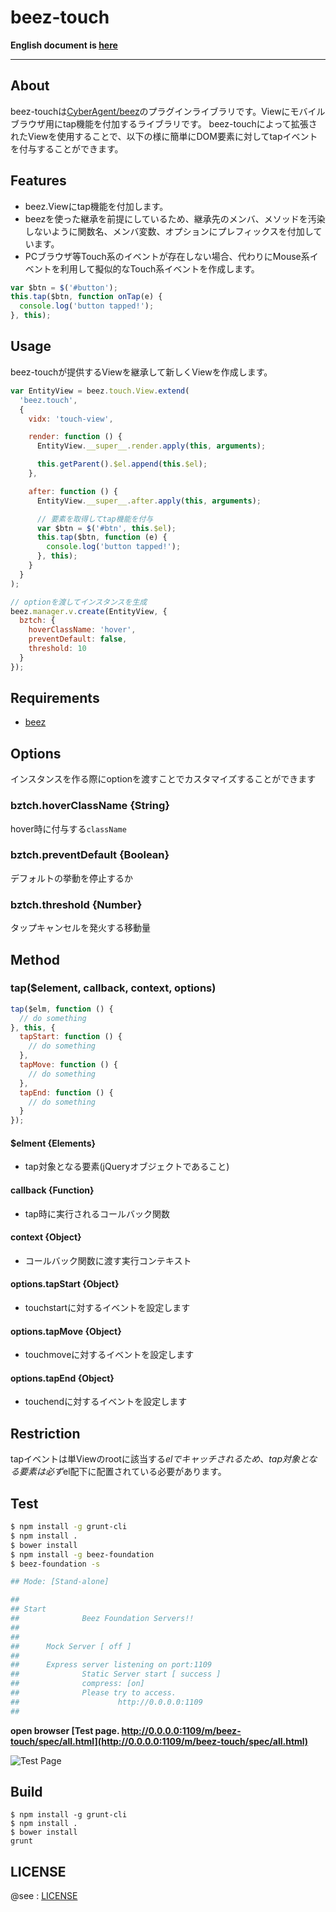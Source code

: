 beez-touch
====

**English document is [here](https://github.com/masakisueda/beez-touch/blob/master/README_en.md)**

---

## About
beez-touchは[CyberAgent/beez](https://github.com/CyberAgent/beez)のプラグインライブラリです。Viewにモバイルブラウザ用にtap機能を付加するライブラリです。
beez-touchによって拡張されたViewを使用することで、以下の様に簡単にDOM要素に対してtapイベントを付与することができます。

## Features

- beez.Viewにtap機能を付加します。
- beezを使った継承を前提にしているため、継承先のメンバ、メソッドを汚染しないように関数名、メンバ変数、オプションにプレフィックスを付加しています。
- PCブラウザ等Touch系のイベントが存在しない場合、代わりにMouse系イベントを利用して擬似的なTouch系イベントを作成します。

```javascript
var $btn = $('#button');
this.tap($btn, function onTap(e) {
  console.log('button tapped!');
}, this);
```

## Usage

beez-touchが提供するViewを継承して新しくViewを作成します。

```javascript
var EntityView = beez.touch.View.extend(
  'beez.touch',
  {
    vidx: 'touch-view',

    render: function () {
      EntityView.__super__.render.apply(this, arguments);

      this.getParent().$el.append(this.$el);
    },

    after: function () {
      EntityView.__super__.after.apply(this, arguments);

      // 要素を取得してtap機能を付与
      var $btn = $('#btn', this.$el);
      this.tap($btn, function (e) {
        console.log('button tapped!');
      }, this);
    }
  }
);

// optionを渡してインスタンスを生成
beez.manager.v.create(EntityView, {
  bztch: {
    hoverClassName: 'hover',
    preventDefault: false,
    threshold: 10
  }
});

```

## Requirements
- [beez](https://github.com/CyberAgent/beez)

## Options
インスタンスを作る際にoptionを渡すことでカスタマイズすることができます

### bztch.hoverClassName {String}
hover時に付与する`className`

### bztch.preventDefault {Boolean}
デフォルトの挙動を停止するか

### bztch.threshold {Number}
タップキャンセルを発火する移動量

## Method

### tap($element, callback, context, options)

```javascript
tap($elm, function () {
  // do something
}, this, {
  tapStart: function () {
    // do something
  },
  tapMove: function () {
    // do something
  },
  tapEnd: function () {
    // do something
  }
});
```

#### $elment {Elements}
- tap対象となる要素(jQueryオブジェクトであること)

#### callback {Function}
- tap時に実行されるコールバック関数

#### context {Object}
- コールバック関数に渡す実行コンテキスト

#### options.tapStart {Object}
- touchstartに対するイベントを設定します

#### options.tapMove {Object}
- touchmoveに対するイベントを設定します

#### options.tapEnd {Object}
- touchendに対するイベントを設定します


## Restriction
tapイベントは単Viewのrootに該当する$elでキャッチされるため、tap対象となる要素は必ず$el配下に配置されている必要があります。

## Test

```sh
$ npm install -g grunt-cli
$ npm install .
$ bower install
$ npm install -g beez-foundation
$ beez-foundation -s

## Mode: [Stand-alone]

##
## Start
##              Beez Foundation Servers!!
##
##
##      Mock Server [ off ]
##
##      Express server listening on port:1109
##              Static Server start [ success ]
##              compress: [on]
##              Please try to access.
##                      http://0.0.0.0:1109
##
```

**open browser [Test page. http://0.0.0.0:1109/m/beez-touch/spec/all.html](http://0.0.0.0:1109/m/beez-touch/spec/all.html)**

![Test Page](https://raw.github.com/masakisueda/beez-touch/master/screenshots/spec.png?token=381941__eyJzY29wZSI6IlJhd0Jsb2I6c2hpYnVjYWZlL2JlZXotdG91Y2gvbWFzdGVyL3NjcmVlbnNob3RzL3NwZWMucG5nIiwiZXhwaXJlcyI6MTM5NDAwMDkwNX0%3D--3efcaa2bb3d57302dc3ad328cabbf5a87fd97bef)

## Build

```
$ npm install -g grunt-cli
$ npm install .
$ bower install
grunt
```

## LICENSE

@see : [LICENSE](https://github.com/masakisueda/beez-touch/blob/master/LICENSE)
